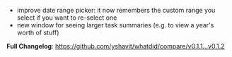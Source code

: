 * improve date range picker: it now remembers the custom range you select if you want to re-select one
* new window for seeing larger task summaries (e.g. to view a year's worth of stuff)


**Full Changelog**: https://github.com/yshavit/whatdid/compare/v0.1.1...v0.1.2
